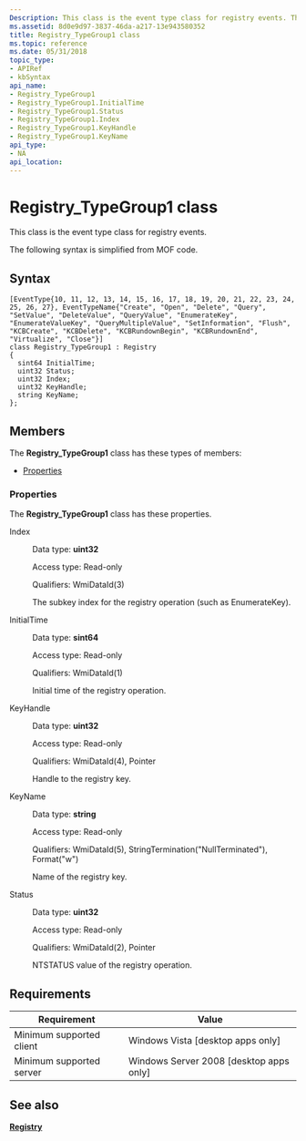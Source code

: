 ```yaml
---
Description: This class is the event type class for registry events. The following syntax is simplified from MOF code.
ms.assetid: 8d0e9d97-3837-46da-a217-13e943580352
title: Registry_TypeGroup1 class
ms.topic: reference
ms.date: 05/31/2018
topic_type: 
- APIRef
- kbSyntax
api_name: 
- Registry_TypeGroup1
- Registry_TypeGroup1.InitialTime
- Registry_TypeGroup1.Status
- Registry_TypeGroup1.Index
- Registry_TypeGroup1.KeyHandle
- Registry_TypeGroup1.KeyName
api_type: 
- NA
api_location: 
---
```


# Registry\_TypeGroup1 class

This class is the event type class for registry events.

The following syntax is simplified from MOF code.

## Syntax

``` syntax
[EventType{10, 11, 12, 13, 14, 15, 16, 17, 18, 19, 20, 21, 22, 23, 24, 25, 26, 27}, EventTypeName{"Create", "Open", "Delete", "Query", "SetValue", "DeleteValue", "QueryValue", "EnumerateKey", "EnumerateValueKey", "QueryMultipleValue", "SetInformation", "Flush", "KCBCreate", "KCBDelete", "KCBRundownBegin", "KCBRundownEnd", "Virtualize", "Close"}]
class Registry_TypeGroup1 : Registry
{
  sint64 InitialTime;
  uint32 Status;
  uint32 Index;
  uint32 KeyHandle;
  string KeyName;
};
```

## Members

The **Registry\_TypeGroup1** class has these types of members:

-   [Properties](#properties)

### Properties

The **Registry\_TypeGroup1** class has these properties.

<dl> <dt>

Index
</dt> <dd> <dl> <dt>

Data type: **uint32**
</dt> <dt>

Access type: Read-only
</dt> <dt>

Qualifiers: WmiDataId(3)
</dt> </dl>

The subkey index for the registry operation (such as EnumerateKey).

</dd> <dt>

InitialTime
</dt> <dd> <dl> <dt>

Data type: **sint64**
</dt> <dt>

Access type: Read-only
</dt> <dt>

Qualifiers: WmiDataId(1)
</dt> </dl>

Initial time of the registry operation.

</dd> <dt>

KeyHandle
</dt> <dd> <dl> <dt>

Data type: **uint32**
</dt> <dt>

Access type: Read-only
</dt> <dt>

Qualifiers: WmiDataId(4), Pointer
</dt> </dl>

Handle to the registry key.

</dd> <dt>

KeyName
</dt> <dd> <dl> <dt>

Data type: **string**
</dt> <dt>

Access type: Read-only
</dt> <dt>

Qualifiers: WmiDataId(5), StringTermination("NullTerminated"), Format("w")
</dt> </dl>

Name of the registry key.

</dd> <dt>

Status
</dt> <dd> <dl> <dt>

Data type: **uint32**
</dt> <dt>

Access type: Read-only
</dt> <dt>

Qualifiers: WmiDataId(2), Pointer
</dt> </dl>

NTSTATUS value of the registry operation.

</dd> </dl>

## Requirements



| Requirement | Value |
|-------------------------------------|------------------------------------------------------|
| Minimum supported client<br/> | Windows Vista \[desktop apps only\]<br/>       |
| Minimum supported server<br/> | Windows Server 2008 \[desktop apps only\]<br/> |



## See also

<dl> <dt>

[**Registry**](registry.md)
</dt> </dl>

 

 




